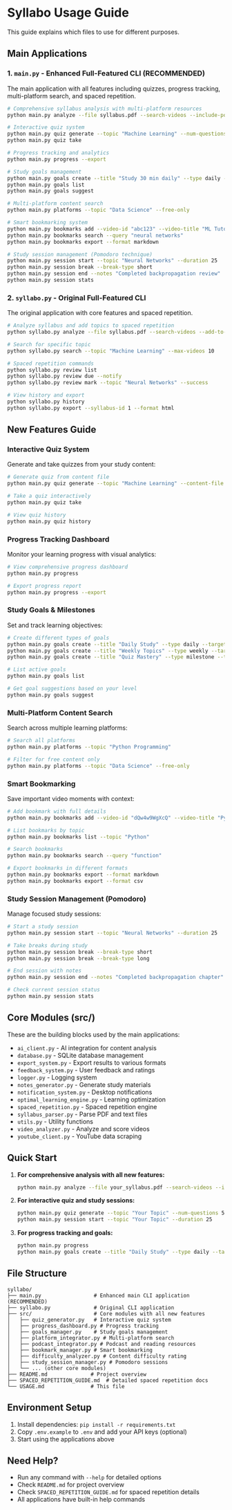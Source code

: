 # Syllabo Usage Guide

This guide explains which files to use for different purposes.

## Main Applications

### 1. `main.py` - Enhanced Full-Featured CLI (RECOMMENDED)
The main application with all features including quizzes, progress tracking, multi-platform search, and spaced repetition.

```bash
# Comprehensive syllabus analysis with multi-platform resources
python main.py analyze --file syllabus.pdf --search-videos --include-podcasts --include-reading --add-to-review --difficulty-filter intermediate

# Interactive quiz system
python main.py quiz generate --topic "Machine Learning" --num-questions 10
python main.py quiz take

# Progress tracking and analytics
python main.py progress --export

# Study goals management
python main.py goals create --title "Study 30 min daily" --type daily --target 30 --unit minutes
python main.py goals list
python main.py goals suggest

# Multi-platform content search
python main.py platforms --topic "Data Science" --free-only

# Smart bookmarking system
python main.py bookmarks add --video-id "abc123" --video-title "ML Tutorial" --timestamp "15:30" --note "Key concept explanation" --topic "Machine Learning" --tags ml tutorial --importance 4
python main.py bookmarks search --query "neural networks"
python main.py bookmarks export --format markdown

# Study session management (Pomodoro technique)
python main.py session start --topic "Neural Networks" --duration 25
python main.py session break --break-type short
python main.py session end --notes "Completed backpropagation review"
python main.py session stats
```

### 2. `syllabo.py` - Original Full-Featured CLI
The original application with core features and spaced repetition.

```bash
# Analyze syllabus and add topics to spaced repetition
python syllabo.py analyze --file syllabus.pdf --search-videos --add-to-review --print-results

# Search for specific topic
python syllabo.py search --topic "Machine Learning" --max-videos 10

# Spaced repetition commands
python syllabo.py review list
python syllabo.py review due --notify
python syllabo.py review mark --topic "Neural Networks" --success

# View history and export
python syllabo.py history
python syllabo.py export --syllabus-id 1 --format html
```

## New Features Guide

### Interactive Quiz System
Generate and take quizzes from your study content:

```bash
# Generate quiz from content file
python main.py quiz generate --topic "Machine Learning" --content-file notes.txt --num-questions 10

# Take a quiz interactively
python main.py quiz take

# View quiz history
python main.py quiz history
```

### Progress Tracking Dashboard
Monitor your learning progress with visual analytics:

```bash
# View comprehensive progress dashboard
python main.py progress

# Export progress report
python main.py progress --export
```

### Study Goals & Milestones
Set and track learning objectives:

```bash
# Create different types of goals
python main.py goals create --title "Daily Study" --type daily --target 30 --unit minutes
python main.py goals create --title "Weekly Topics" --type weekly --target 3 --unit topics
python main.py goals create --title "Quiz Mastery" --type milestone --target 90 --unit percent

# List active goals
python main.py goals list

# Get goal suggestions based on your level
python main.py goals suggest
```

### Multi-Platform Content Search
Search across multiple learning platforms:

```bash
# Search all platforms
python main.py platforms --topic "Python Programming"

# Filter for free content only
python main.py platforms --topic "Data Science" --free-only
```

### Smart Bookmarking
Save important video moments with context:

```bash
# Add bookmark with full details
python main.py bookmarks add --video-id "dQw4w9WgXcQ" --video-title "Python Tutorial" --timestamp "15:30" --note "Important function explanation" --topic "Python" --tags tutorial function --importance 4

# List bookmarks by topic
python main.py bookmarks list --topic "Python"

# Search bookmarks
python main.py bookmarks search --query "function"

# Export bookmarks in different formats
python main.py bookmarks export --format markdown
python main.py bookmarks export --format csv
```

### Study Session Management (Pomodoro)
Manage focused study sessions:

```bash
# Start a study session
python main.py session start --topic "Neural Networks" --duration 25

# Take breaks during study
python main.py session break --break-type short
python main.py session break --break-type long

# End session with notes
python main.py session end --notes "Completed backpropagation chapter"

# Check current session status
python main.py session stats
```

## Core Modules (src/)

These are the building blocks used by the main applications:

- `ai_client.py` - AI integration for content analysis
- `database.py` - SQLite database management
- `export_system.py` - Export results to various formats
- `feedback_system.py` - User feedback and ratings
- `logger.py` - Logging system
- `notes_generator.py` - Generate study materials
- `notification_system.py` - Desktop notifications
- `optimal_learning_engine.py` - Learning optimization
- `spaced_repetition.py` - Spaced repetition engine
- `syllabus_parser.py` - Parse PDF and text files
- `utils.py` - Utility functions
- `video_analyzer.py` - Analyze and score videos
- `youtube_client.py` - YouTube data scraping

## Quick Start

1. **For comprehensive analysis with all new features:**
   ```bash
   python main.py analyze --file your_syllabus.pdf --search-videos --include-podcasts --include-reading --add-to-review --print-results
   ```

2. **For interactive quiz and study sessions:**
   ```bash
   python main.py quiz generate --topic "Your Topic" --num-questions 5
   python main.py session start --topic "Your Topic" --duration 25
   ```

3. **For progress tracking and goals:**
   ```bash
   python main.py progress
   python main.py goals create --title "Daily Study" --type daily --target 30 --unit minutes
   ```

## File Structure

```
syllabo/
├── main.py                 # Enhanced main CLI application (RECOMMENDED)
├── syllabo.py              # Original CLI application
├── src/                    # Core modules with all new features
│   ├── quiz_generator.py   # Interactive quiz system
│   ├── progress_dashboard.py # Progress tracking
│   ├── goals_manager.py    # Study goals management
│   ├── platform_integrator.py # Multi-platform search
│   ├── podcast_integrator.py # Podcast and reading resources
│   ├── bookmark_manager.py # Smart bookmarking
│   ├── difficulty_analyzer.py # Content difficulty rating
│   ├── study_session_manager.py # Pomodoro sessions
│   └── ... (other core modules)
├── README.md              # Project overview
├── SPACED_REPETITION_GUIDE.md  # Detailed spaced repetition docs
└── USAGE.md               # This file
```

## Environment Setup

1. Install dependencies: `pip install -r requirements.txt`
2. Copy `.env.example` to `.env` and add your API keys (optional)
3. Start using the applications above

## Need Help?

- Run any command with `--help` for detailed options
- Check `README.md` for project overview
- Check `SPACED_REPETITION_GUIDE.md` for spaced repetition details
- All applications have built-in help commands